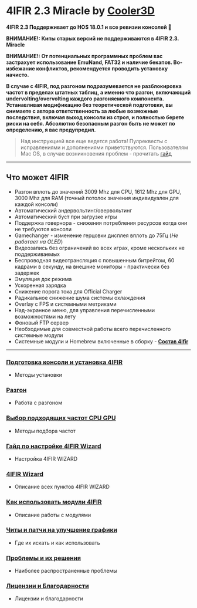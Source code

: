 # **4IFIR 2.3 Miracle by [Cooler3D](https://t.me/Cooler3D)**

**4IFIR 2.3 Поддерживает до HOS 18.0.1  и все ревизии консолей 🎉**

**ВНИМАНИЕ!: Кипы старых версий не поддерживаются в 4IFIR 2.3. Miracle**

**ВНИМАНИЕ!: От потенциальных программных проблем вас застрахует использование EmuNand, FAT32 и наличие бекапов. Во-избежание конфликтов, рекомендуется проводить установку начисто.**


**В случае с 4IFIR, под разгоном подразумевается не разблокировка частот в пределах штатных таблиц, а именно что разгон, включающий undervolting/overvolting каждого разгоняемого компонента. Устанавливая модификацию без теоретической подготовки, вы снимаете с автора ответственность за любые возможные последствия, включая выход консоли из строя, и полностью берете риски на себя. Абсолютно безопасным разгон быть не может по определению, я вас предупредил.**   

>Над инструкцией все еще ведется работа! Пулреквесты с исправлениями и дополнениями приветствуются. Пользователям Mac OS, в случае возникновения проблем - прочитать [гайд](https://gbatemp.net/threads/macos-fix-archive-attributes-for-switch-sd-card.545560/)
  
*** 

## Что может 4IFIR
* Разгон вплоть до значений 3009 Mhz для CPU, 1612 Mhz для GPU, 3000 Mhz для RAM (точный потолок значения индивидуален для каждой консоли)
* Автоматический андервольтинг/овервольтинг
* Автоматический буст при загрузке игры
* Поддержка говернора - снижения потребления ресурсов когда они не требуются консоли
* Gamechanger - изменение герцовки дисплея вплоть до 75Гц (_Не работает на OLED_)
* Видеозапись без ограничений во всех играх, кроме нескольких не поддерживаемых
* Беспроводная видеотрансляция с повышенным битрейтом, 60 кадрами в секунду, на внешние мониторы - практически без задержек
* Эмуляция док режима
* Ускоренная зарядка
* Снижение порога тока для Official Charger
* Радикальное снижение шума системы охлаждения
* Overlay c FPS и системными метриками
* Над-экранное меню, для управления перечисленными возможностями на лету
* Фоновый FTP сервер
* Необходимые для совместной работы всего перечисленного системные модули
* Системные модули и Homebrew включенные в сборку - **[Состав 4ifir](docs/Состав-4ifir)**

***

### **[Подготовка консоли и установка 4IFIR](docs/Подготовка-консоли-и-Установка-4IFIR)**
 * Методы установки

### **[Разгон](docs/Разгон)**
 * Работа с разгоном

### **[Выбор подходящих частот CPU GPU](docs/Выбор-подходящих-частот-CPU-GPU)**
 * Методы подбора частот

### **[Гайд по настройке 4IFIR Wizard](WIZARD_GUIDE)**
 * Настройка 4IFIR WIZARD

### **[4IFIR Wizard](4ifir-Wizard)**
 * Описание всех пунктов 4IFIR WIZARD

### **[Как использовать модули 4IFIR](Как-использовать-модули-4IFIR)**
 * Описание работы с модулями

### **[Читы и патчи на улучшение графики](Читы-и-патчи-на-улучшение-графики)**
 * Где их искать и как использовать

### **[Проблемы и их решения](Проблемы-и-их-решения)**
 * Наиболее распространенные проблемы

### **[Лицензии и Благодарности](Лицензии)**
 * Лицензии и благодарности
